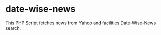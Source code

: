 date-wise-news
==============

This PHP Script fetches news from Yahoo and facilities Date-Wise-News search.
